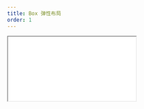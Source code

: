 ```yaml
---
title: Box 弹性布局
order: 1
---
```


<Iframe src="//mc.fusion.design/demos/comp_groups/@alifd/next/box?theme=@alifd/theme-design-pro" />
